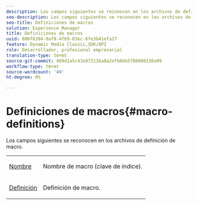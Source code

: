 ```yaml
---
description: Los campos siguientes se reconocen en los archivos de definición de macro.
seo-description: Los campos siguientes se reconocen en los archivos de definición de macro.
seo-title: Definiciones de macros
solution: Experience Manager
title: Definiciones de macros
uuid: 806f6394-0af8-4f69-83ec-6fe3b41efa27
feature: Dynamic Media Classic,SDK/API
role: Desarrollador, profesional empresarial
translation-type: tm+mt
source-git-commit: 469d1a5c43a972116a8a2efb0de5708800130a99
workflow-type: tm+mt
source-wordcount: '49'
ht-degree: 0%

---
```



# Definiciones de macros{#macro-definitions}

Los campos siguientes se reconocen en los archivos de definición de macro.

<table id="simpletable_C34D1161A6E84214AD97F79345BDB180"> 
 <tr class="strow"> 
  <td class="stentry"> <p><span class="codeph"> <a href="../../../../../../is-api/image-catalog/image-serving-api-ref/c-image-catalog-reference/c-macro-definition-reference/r-name-macro.md#reference-7430cb46507c4cc2979151ceea76781a" type="reference" format="dita" scope="local"> Nombre</a></span> </p></td> 
  <td class="stentry"> <p>Nombre de macro (clave de índice). </p></td> 
 </tr> 
 <tr class="strow"> 
  <td class="stentry"> <p><span class="codeph"> <a href="/help/aem-is-ir-api/is-api/image-catalog/image-serving-api-ref/c-image-catalog-reference/c-macro-definition-reference/r-definition-macro.md" type="reference" format="dita" scope="local"> Definición</a></span> </p></td> 
  <td class="stentry"> <p>Definición de macro. </p></td> 
 </tr> 
</table>

